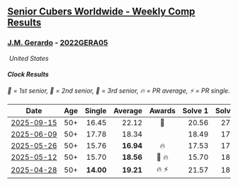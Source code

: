 <style>table {white-space: nowrap;}</style>
<link rel="stylesheet" type="text/css" href="/scw-comp/css/flags.css" />

## [Senior Cubers Worldwide - Weekly Comp Results](/scw-comp/results/)
### [J.M. Gerardo](README.md) - [2022GERA05](https://www.worldcubeassociation.org/persons/2022GERA05?event=clock)

<i class="flag flag-US" />&nbsp;United States

#### Clock Results

<span style="white-space: nowrap;">🥇 = 1st senior</span>, <span style="white-space: nowrap;">🥈 = 2nd senior</span>, <span style="white-space: nowrap;">🥉 = 3rd senior</span>, <span style="white-space: nowrap;">🔥 = PR average</span>, <span style="white-space: nowrap;">⚡ = PR single</span>.

| Date | Age | Single | Average | Awards | Solve 1 | Solve 2 | Solve 3 | Solve 4 | Solve 5 | Video |
| :--: | :--: | --: | --: | :--: | --: | --: | --: | --: | --: | :-- |
| [2025-09-15](../../results/2025-09-15/clock.md) | 50+ | 16.45 | 22.12 | 🥈 | 20.56 | 27.97 | DNF | 16.45 | 17.82 | [Desktop](https://www.facebook.com/events/1235660375260870/permalink/1247441930749381) / [Mobile](https://m.facebook.com/events/1235660375260870?view=permalink&id=1247441930749381) |
| [2025-06-09](../../results/2025-06-09/clock.md) | 50+ | 17.78 | 18.34 |  | 18.49 | 17.78 | 38.47 | 18.20 | 18.34 | [Desktop](https://www.facebook.com/events/1216240666866597/permalink/1223203616170302) / [Mobile](https://m.facebook.com/events/1216240666866597?view=permalink&id=1223203616170302) |
| [2025-05-26](../../results/2025-05-26/clock.md) | 50+ | 15.76 | **16.94** | 🔥 | 17.53 | 17.76 | 15.76 | 16.24 | 17.06 | [Desktop](https://www.facebook.com/events/731157299363008/permalink/739060605239344) / [Mobile](https://m.facebook.com/events/731157299363008?view=permalink&id=739060605239344) |
| [2025-05-12](../../results/2025-05-12/clock.md) | 50+ | 15.70 | **18.56** | 🥉 🔥 | 15.70 | 18.29 | 19.13 | DNF | 18.25 | [Desktop](https://www.facebook.com/events/1452696462562084/permalink/1462469328251464) / [Mobile](https://m.facebook.com/events/1452696462562084?view=permalink&id=1462469328251464) |
| [2025-04-28](../../results/2025-04-28/clock.md) | 50+ | **14.00** | **19.21** | 🔥 ⚡ | 21.57 | 18.03 | 19.40 | 20.19 | **14.00** | [Desktop](https://www.facebook.com/events/652906761064641/permalink/663301193358531) / [Mobile](https://m.facebook.com/events/652906761064641?view=permalink&id=663301193358531) |


<!-- Global site tag (gtag.js) - Google Analytics -->
<script async src="https://www.googletagmanager.com/gtag/js?id=UA-86348435-3"></script>
<script>window.dataLayer = window.dataLayer || []; function gtag() {dataLayer.push(arguments);} gtag('js', new Date()); gtag('config', 'UA-86348435-3');</script>
